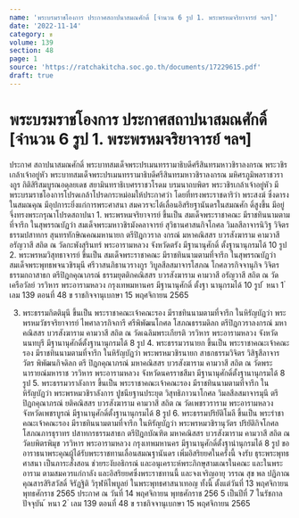 ```yaml
---
name: 'พระบรมราชโองการ ประกาศสถาปนาสมณศักดิ์ [จำนวน 6 รูป 1. พระพรหมจริยาจารย์ ฯลฯ]'
date: '2022-11-14'
category: ข
volume: 139
section: 48
page: 1
source: 'https://ratchakitcha.soc.go.th/documents/17229615.pdf'
draft: true
---
```


# พระบรมราชโองการ ประกาศสถาปนาสมณศักดิ์ [จำนวน 6 รูป 1. พระพรหมจริยาจารย์ ฯลฯ]

ประกาศ สถาปนาสมณศักดิ์ พระบาทสมเด็จพระปรเมนทรรามาธิบดีศรีสินทรมหาวชิราลงกรณ พระวชิรเกล้าเจ้าอยู่หัว พระบาทสมเด็จพระปรเมนทรรามาธิบดีศรีสินทรมหาวชิราลงกรณ มหิศรภูมิพลราชวรางกูร กิติสิริสมบูรณอดุลยเดช สยามินทราธิเบศรราชวโรดม บรมนาถบพิตร พระวชิรเกล้าเจ้าอยู่หัว มีพระบรมราชโองการโปรดเกล้าโปรดกระหม่อมให้ประกาศว่า โดยที่ทรงพระราชดาริว่า พระสงฆ์ ซึ่งดารงในสมณคุณ มีอุปการะยิ่งแก่การพระศาสนา สมควรจะได้เลื่อนอิสริยฐานันดรในสมณศัก ดิ์สูงขึ้น มีอยู่ จึ่งทรงพระกรุณาโปรดสถาปนา 1. พระพรหมจริยาจารย์ ขึ้นเป็น สมเด็จพระราชาคณะ มีราชทินนามตามที่จารึก ในสุพรรณบัฏว่า สมเด็จพระมหาวชิรมังคลาจารย์ สุวิธานศาสนกิจโกศล วิมลสีลาจารนิวิฐ วิจิตรธรรมปสาทกร สุนทรทักษิณคณมหานายก ตรีปิฎกวราล งกรณ์ มหาคณิสสร บวรสังฆาราม คามวาสี อรัญวาสี สถิต ณ วัดกะพังสุรินทร์ พระอารามหลวง จังหวัดตรัง มีฐานานุศักดิ์ ตั้งฐานานุกรมได้ 10 รูป 2. พระพรหมวิสุทธาจารย์ ขึ้นเป็น สมเด็จพระราชาคณะ มีราชทินนามตามที่จารึก ในสุพรรณบัฏว่า สมเด็จพระพุทธพจนวชิรมุนี ศรีวาสนภิธานวรางกูร วิบูลสีลสมาจารโสภณ โกศลวรกิจจานุกิจ วิจิตรธรรมกถาสาธก ตรีปิฎกคุณาภรณ์ ธรรมยุตติกคณิสสร บวรสังฆาราม คามวาสี อรัญวาสี สถิต ณ วัดเครือวัลย์ วรวิหาร พระอารามหลวง กรุงเทพมหานคร มีฐานานุศักดิ์ ตั้งฐา นานุกรมได้ 10 รูป ้ หนา 1 ่ เลม 139 ตอนที่ 48 ข ราชกิจจานุเบกษา 15 พฤศจิกายน 2565

3. พระธรรมกิตติมุนี ขึ้นเป็น พระราชาคณะเจ้าคณะรอง มีราชทินนามตามที่จารึก ในหิรัญบัฏว่า พระพรหมวัชรจริยาจารย์ ไพศาลวรกิจการี ศรีพิพัฒนโกศล โสภณธรรมดิลก ตรีปิฎกวราลงกรณ์ มหาคณิสสร บวรสังฆาราม คามวาสี สถิต ณ วัดเฉลิมพระเกียรติ วรวิหาร พระอารามหลวง จังหวัดนนทบุรี มีฐานานุศักดิ์ตั้งฐานานุกรมได้ 8 รูป 4. พระธรรมวรนายก ขึ้นเป็น พระราชาคณะเจ้าคณะรอง มีราชทินนามตามที่จารึก ในหิรัญบัฏว่า พระพรหมวชิรนายก สาธกธรรมวิจิตร วิสิฐสีลาจารวัตร พิพัฒนกิจดิลก ตรี ปิฎกคุณาภรณ์ มหาคณิสสร บวรสังฆาราม คามวาสี สถิต ณ วัดพระนารายณ์มหาราช วรวิหาร พระอารามหลวง จังหวัดนครราชสีมา มีฐานานุศักดิ์ตั้งฐานานุกรมได้ 8 รูป 5. พระธรรมวราลังการ ขึ้นเป็น พระราชาคณะเจ้าคณะรอง มีราชทินนามตามที่จารึก ในหิรัญบัฏว่า พระพรหมวชิราลังการ ปูชนียฐานประยุต วิสุทธิภาวนาโกศล วิมลสีลสมาจารมุนี ตรีปิฎกคุณาภรณ์ ยติคณิสสร บวรสังฆาราม คามวาสี สถิต ณ วัดเพชรวราราม พระอารามหลวง จังหวัดเพชรบูรณ์ มีฐานานุศักดิ์ตั้งฐานานุกรมได้ 8 รูป 6. พระธรรมปริยัติโมลี ขึ้นเป็น พระรำชาคณะเจ้าคณะรอง มีราชทินนามตามที่จารึก ในหิรัญบัฏว่า พระพรหมวชิรานุวัตร ปริยัติกิจโกศล โสภณภารธุราทร ปสาทกรธรรมสาธก ตรีปิฎกบัณฑิต มหาคณิสสร บวรสังฆาราม คามวาสี สถิต ณ วัดบพิตรพิมุข วรวิหาร พระอารามหลวง กรุงเทพมหานคร มีฐานานุศักดิ์ตั้งฐานำนุกรมได้ 8 รูป ขออาราธนาพระคุณผู้ได้รับพระราชทานเลื่อนสมณฐานันดร เพิ่มอิสริยยศในครั้งนี้ จงรับ ธุระพระพุทธศาสนา เป็นภาระสั่งสอน ช่วยระงับอธิกรณ์ และอนุเคราะห์พระภิกษุสามเณรในคณะ และในพระอาราม ตามสมควรแก่กาลัง และอิสริยยศซึ่งพระราชทานนี้ และจงเจริญอายุ วรรณ สุข พล ปฏิภาณ คุณสารสิริสวัสดิ์ จิรัฏฐิติ วิรุฬหิไพบูลย์ ในพระพุทธศาสนาเทอญ ทั้งนี้ ตั้งแต่วันที่ 13 พฤศจิกายน พุทธศักราช 2565 ประกาศ ณ วันที่ 14 พฤศจิกายน พุทธศักราช 256 5 เป็นปีที่ 7 ในรัชกาลปัจจุบัน ้ หนา 2 ่ เลม 139 ตอนที่ 48 ข ราชกิจจานุเบกษา 15 พฤศจิกายน 2565
